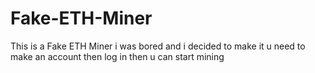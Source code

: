 # Fake-ETH-Miner
This is a Fake ETH Miner i was bored and i decided to make it u need to make an account then log in then u can start mining
